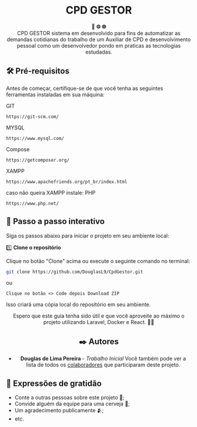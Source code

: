 <h1 align="center">CPD GESTOR</h1>

<div align="center">
  <strong>🐳 ⚙️ 🌐</strong>
</div>
<div align="center">
  CPD GESTOR sistema em desenvolvido para fins de automatizar as demandas cotidianas do trabalho de um Auxiliar de CPD e desenvolvimento pessoal como um desenvolvedor pondo em praticas as tecnologias estudadas. 
</div>

## 🛠️ Pré-requisitos

Antes de começar, certifique-se de que você tenha as seguintes ferramentas instaladas em sua máquina:

GIT
```
https://git-scm.com/
```
MYSQL
````
https://www.mysql.com/
````
Compose
````
https://getcomposer.org/
````
XAMPP
```
https://www.apachefriends.org/pt_br/index.html
```
caso não queira XAMPP instale:
PHP
````
https://www.php.net/
````

## 🚀 Passo a passo interativo

Siga os passos abaixo para iniciar o projeto em seu ambiente local:

1️⃣ **Clone o repositório**

   Clique no botão "Clone" acima ou execute o seguinte comando no terminal:

   ```bash
   git clone https://github.com/DouglasL9/CpdGestor.git
   ```
   ou
   ```
   Clique no botão <> Code depois Download ZIP 
   ```
   Isso criará uma cópia local do repositório em seu ambiente.

<div align="center">
  Espero que este guia tenha sido útil e que você aproveite ao máximo o projeto utilizando Laravel, Docker e React. 🎉😄
    
## ✒️ Autores

* **Douglas de Lima Pereira** - *Trabalho Inicial*
Você também pode ver a lista de todos os [colaboradores](https://github.com/usuario/projeto/colaboradores) que participaram deste projeto.
</div>

## 🎁 Expressões de gratidão

* Conte a outras pessoas sobre este projeto 📢;
* Convide alguém da equipe para uma cerveja 🍺;
* Um agradecimento publicamente 🫂;
* etc.
